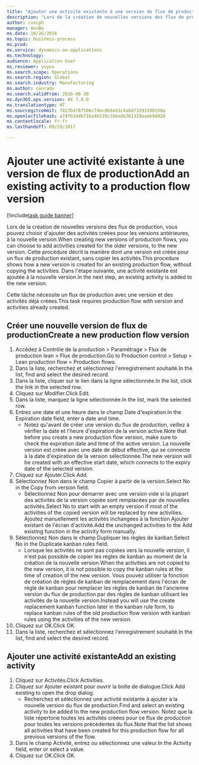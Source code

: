 ```yaml
--- 
title: "Ajouter une activité existante à une version de flux de production"
description: "Lors de la création de nouvelles versions des flux de production, vous pouvez choisir d'ajouter des activités créées pour les versions antérieures, à la nouvelle version."
author: cvocph
manager: AnnBe
ms.date: 10/26/2016
ms.topic: business-process
ms.prod: 
ms.service: dynamics-ax-applications
ms.technology: 
audience: Application User
ms.reviewer: yuyus
ms.search.scope: Operations
ms.search.region: Global
ms.search.industry: Manufacturing
ms.author: conradv
ms.search.validFrom: 2016-06-30
ms.dyn365.ops.version: AX 7.0.0
ms.translationtype: HT
ms.sourcegitcommit: f827b4787506cfdec8b9a91c4a68f3293190158a
ms.openlocfilehash: a74fb34db71ba4b539c1b6ede361329aaeb94920
ms.contentlocale: fr-fr
ms.lasthandoff: 09/29/2017

---
```

# <a name="add-an-existing-activity-to-a-production-flow-version"></a><span data-ttu-id="d4d90-103">Ajouter une activité existante à une version de flux de production</span><span class="sxs-lookup"><span data-stu-id="d4d90-103">Add an existing activity to a production flow version</span></span>

[!include[task guide banner](../../includes/task-guide-banner.md)]

<span data-ttu-id="d4d90-104">Lors de la création de nouvelles versions des flux de production, vous pouvez choisir d'ajouter des activités créées pour les versions antérieures, à la nouvelle version.</span><span class="sxs-lookup"><span data-stu-id="d4d90-104">When creating new versions of production flows, you can choose to add activities created for the older versions, to the new version.</span></span> <span data-ttu-id="d4d90-105">Cette procédure décrit la manière dont une version est créée pour un flux de production existant, sans copier les activités.</span><span class="sxs-lookup"><span data-stu-id="d4d90-105">This procedure shows how a new version is created for an existing production flow, without copying the activities.</span></span> <span data-ttu-id="d4d90-106">Dans l'étape suivante, une activité existante est ajoutée à la nouvelle version.</span><span class="sxs-lookup"><span data-stu-id="d4d90-106">In the next step, an existing activity is added to the new version.</span></span> 

<span data-ttu-id="d4d90-107">Cette tâche nécessite un flux de production avec une version et des activités déjà créées.</span><span class="sxs-lookup"><span data-stu-id="d4d90-107">This task requires production flow with version and activities already created.</span></span>


## <a name="create-a-new-production-flow-version"></a><span data-ttu-id="d4d90-108">Créer une nouvelle version de flux de production</span><span class="sxs-lookup"><span data-stu-id="d4d90-108">Create a new production flow version</span></span>
1. <span data-ttu-id="d4d90-109">Accédez à Contrôle de la production > Paramétrage > Flux de production lean > Flux de production.</span><span class="sxs-lookup"><span data-stu-id="d4d90-109">Go to Production control > Setup > Lean production flow > Production flows.</span></span>
2. <span data-ttu-id="d4d90-110">Dans la liste, recherchez et sélectionnez l'enregistrement souhaité.</span><span class="sxs-lookup"><span data-stu-id="d4d90-110">In the list, find and select the desired record.</span></span>
3. <span data-ttu-id="d4d90-111">Dans la liste, cliquer sur le lien dans la ligne sélectionnée.</span><span class="sxs-lookup"><span data-stu-id="d4d90-111">In the list, click the link in the selected row.</span></span>
4. <span data-ttu-id="d4d90-112">Cliquez sur Modifier.</span><span class="sxs-lookup"><span data-stu-id="d4d90-112">Click Edit.</span></span>
5. <span data-ttu-id="d4d90-113">Dans la liste, marquez la ligne sélectionnée.</span><span class="sxs-lookup"><span data-stu-id="d4d90-113">In the list, mark the selected row.</span></span>
6. <span data-ttu-id="d4d90-114">Entrez une date et une heure dans le champ Date d'expiration.</span><span class="sxs-lookup"><span data-stu-id="d4d90-114">In the Expiration date field, enter a date and time.</span></span>
    * <span data-ttu-id="d4d90-115">Notez qu'avant de créer une version du flux de production, veillez à vérifier la date et l'heure d'expiration de la version active.</span><span class="sxs-lookup"><span data-stu-id="d4d90-115">Note that before you create a new production flow version, make sure to check the expiration date and time of the active version.</span></span> <span data-ttu-id="d4d90-116">La nouvelle version est créée avec une date de début effective, qui se connecte à la date d'expiration de la version sélectionnée.</span><span class="sxs-lookup"><span data-stu-id="d4d90-116">The new version will be created with an effective start date, which connects to the expiry date of the selected version.</span></span>  
7. <span data-ttu-id="d4d90-117">Cliquez sur Ajouter.</span><span class="sxs-lookup"><span data-stu-id="d4d90-117">Click Add.</span></span>
8. <span data-ttu-id="d4d90-118">Sélectionnez Non dans le champ Copier à partir de la version.</span><span class="sxs-lookup"><span data-stu-id="d4d90-118">Select No in the Copy from version field.</span></span>
    * <span data-ttu-id="d4d90-119">Sélectionnez Non pour démarrer avec une version vide si la plupart des activités de la version copiée sont remplacées par de nouvelles activités.</span><span class="sxs-lookup"><span data-stu-id="d4d90-119">Select No to start with an empty version if most of the activities of the copied version will be replaced by new activities.</span></span> <span data-ttu-id="d4d90-120">Ajoutez manuellement les activités inchangées à la fonction Ajouter existant de l'écran d'activité.</span><span class="sxs-lookup"><span data-stu-id="d4d90-120">Add the unchanged activities to the Add existing function in the activity form manually.</span></span>  
9. <span data-ttu-id="d4d90-121">Sélectionnez Non dans le champ Dupliquer les règles de kanban.</span><span class="sxs-lookup"><span data-stu-id="d4d90-121">Select No in the Duplicate kanban rules field.</span></span>
    * <span data-ttu-id="d4d90-122">Lorsque les activités ne sont pas copiées vers la nouvelle version, il n'est pas possible de copier les règles de kanban au moment de la création de la nouvelle version.</span><span class="sxs-lookup"><span data-stu-id="d4d90-122">When the activities are not copied to the new version, it is not possible to copy the kanban rules at the time of creation of the new version.</span></span>   <span data-ttu-id="d4d90-123">Vous pouvez utiliser la fonction de création de règles de kanban de remplacement dans l'écran de règle de kanban pour remplacer les règles de kanban de l'ancienne version du flux de production par des règles de kanban utilisant les activités de la nouvelle version.</span><span class="sxs-lookup"><span data-stu-id="d4d90-123">Instead you will use the create replacement kanban function later in the kanban rule form, to replace kanban rules of the old production flow version with kanban rules using the activities of the new version.</span></span>  
10. <span data-ttu-id="d4d90-124">Cliquez sur OK.</span><span class="sxs-lookup"><span data-stu-id="d4d90-124">Click OK.</span></span>
11. <span data-ttu-id="d4d90-125">Dans la liste, recherchez et sélectionnez l'enregistrement souhaité.</span><span class="sxs-lookup"><span data-stu-id="d4d90-125">In the list, find and select the desired record.</span></span>

## <a name="add-an-existing-activity"></a><span data-ttu-id="d4d90-126">Ajouter une activité existante</span><span class="sxs-lookup"><span data-stu-id="d4d90-126">Add an existing activity</span></span>
1. <span data-ttu-id="d4d90-127">Cliquez sur Activités.</span><span class="sxs-lookup"><span data-stu-id="d4d90-127">Click Activities.</span></span>
2. <span data-ttu-id="d4d90-128">Cliquez sur Ajouter existant pour ouvrir la boîte de dialogue.</span><span class="sxs-lookup"><span data-stu-id="d4d90-128">Click Add existing to open the drop dialog.</span></span>
    * <span data-ttu-id="d4d90-129">Recherchez et sélectionnez une activité existante à ajouter à la nouvelle version du flux de production.</span><span class="sxs-lookup"><span data-stu-id="d4d90-129">Find and select an existing activity to be added to the new production flow version.</span></span>  <span data-ttu-id="d4d90-130">Notez que la liste répertorie toutes les activités créées pour ce flux de production pour toutes les versions précédentes du flux.</span><span class="sxs-lookup"><span data-stu-id="d4d90-130">Note that the list shows all activities that have been created for this production flow for all previous versions of the flow.</span></span>  
3. <span data-ttu-id="d4d90-131">Dans le champ Activité, entrez ou sélectionnez une valeur.</span><span class="sxs-lookup"><span data-stu-id="d4d90-131">In the Activity field, enter or select a value.</span></span>
4. <span data-ttu-id="d4d90-132">Cliquez sur OK.</span><span class="sxs-lookup"><span data-stu-id="d4d90-132">Click OK.</span></span>



